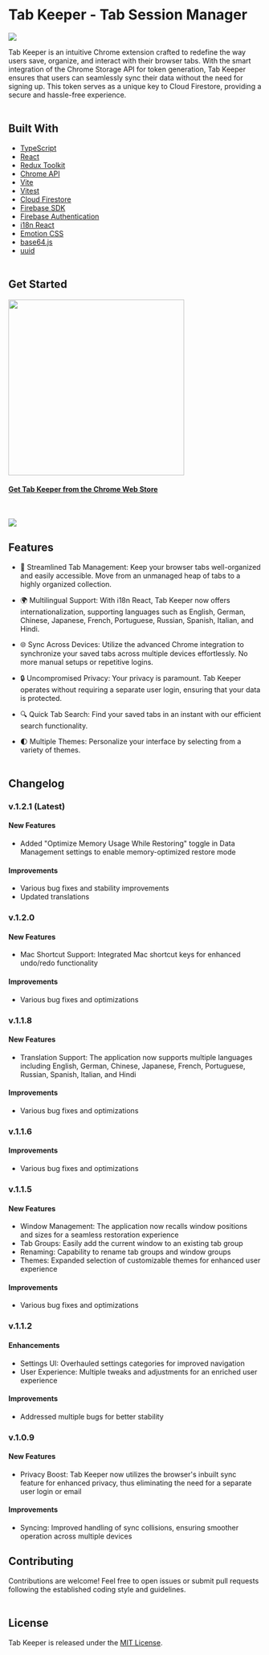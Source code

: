 # Tab Keeper - Tab Session Manager

<a href="https://chrome.google.com/webstore/detail/tabkeeper-tab-session-man/gpibgniomobngodpnikhheifblbpbbah" target="_blank"><img src="https://github.com/justinegeo96/tab-keeper-react-chrome-extension/blob/main/store-assets/marquee%20promo%20tile/tab-keeper-marquee-promo-tile.png"></a>

Tab Keeper is an intuitive Chrome extension crafted to redefine the way users save, organize, and interact with their browser tabs. With the smart integration of the Chrome Storage API for token generation, Tab Keeper ensures that users can seamlessly sync their data without the need for signing up. This token serves as a unique key to Cloud Firestore, providing a secure and hassle-free experience.
<br><br>

## Built With

- [TypeScript](https://www.typescriptlang.org/)
- [React](https://react.dev/)
- [Redux Toolkit](https://redux-toolkit.js.org/)
- [Chrome API](https://developer.chrome.com/docs/extensions/reference/)
- [Vite](https://vitejs.dev/)
- [Vitest](https://vitest.dev/)
- [Cloud Firestore](https://firebase.google.com/docs/firestore)
- [Firebase SDK](https://firebase.google.com/docs/web/setup)
- [Firebase Authentication](https://firebase.google.com/docs/auth)
- [i18n React](https://react.i18next.com/)
- [Emotion CSS](https://emotion.sh/docs/introduction)
- [base64.js](https://github.com/dankogai/js-base64)
- [uuid](https://github.com/uuidjs/uuid)
  <br><br>

## Get Started

<a href="https://chrome.google.com/webstore/detail/tabkeeper-tab-session-man/gpibgniomobngodpnikhheifblbpbbah" target="_blank"><img src="https://github.com/justinegeo96/tab-keeper-react-chrome-extension/blob/main/store-assets/banners/chrome_web_store_download_button.png" width="350"></a>

#### [Get Tab Keeper from the Chrome Web Store](https://chrome.google.com/webstore/detail/tabkeeper-tab-session-manager-for-chrome/gpibgniomobngodpnikhheifblbpbbah)

<br>

<a href="https://chrome.google.com/webstore/detail/tabkeeper-tab-session-man/gpibgniomobngodpnikhheifblbpbbah" target="_blank"><img src="https://github.com/justinegeo96/tab-keeper-react-chrome-extension/blob/main/store-assets/screenshots/tab-keeper-screenshot-2.png"></a>

## Features

- 🔖 Streamlined Tab Management: Keep your browser tabs well-organized and easily accessible. Move from an unmanaged heap of tabs to a highly organized collection.

- 🌍 Multilingual Support: With i18n React, Tab Keeper now offers internationalization, supporting languages such as English, German, Chinese, Japanese, French, Portuguese, Russian, Spanish, Italian, and Hindi.

- 🌐 Sync Across Devices: Utilize the advanced Chrome integration to synchronize your saved tabs across multiple devices effortlessly. No more manual setups or repetitive logins.

- 🔒 Uncompromised Privacy: Your privacy is paramount. Tab Keeper operates without requiring a separate user login, ensuring that your data is protected.

- 🔍 Quick Tab Search: Find your saved tabs in an instant with our efficient search functionality.

- 🌓 Multiple Themes: Personalize your interface by selecting from a variety of themes.
  <br><br>

## Changelog

### v.1.2.1 (Latest)

#### New Features

- Added "Optimize Memory Usage While Restoring" toggle in Data Management settings to enable memory-optimized restore mode

#### Improvements

- Various bug fixes and stability improvements
- Updated translations

### v.1.2.0

#### New Features

- Mac Shortcut Support: Integrated Mac shortcut keys for enhanced undo/redo functionality

#### Improvements

- Various bug fixes and optimizations

### v.1.1.8

#### New Features

- Translation Support: The application now supports multiple languages including English, German, Chinese, Japanese, French, Portuguese, Russian, Spanish, Italian, and Hindi

#### Improvements

- Various bug fixes and optimizations

### v.1.1.6

#### Improvements

- Various bug fixes and optimizations

### v.1.1.5

#### New Features

- Window Management: The application now recalls window positions and sizes for a seamless restoration experience
- Tab Groups: Easily add the current window to an existing tab group
- Renaming: Capability to rename tab groups and window groups
- Themes: Expanded selection of customizable themes for enhanced user experience

#### Improvements

- Various bug fixes and optimizations

### v.1.1.2

#### Enhancements

- Settings UI: Overhauled settings categories for improved navigation
- User Experience: Multiple tweaks and adjustments for an enriched user experience

#### Improvements

- Addressed multiple bugs for better stability

### v.1.0.9

#### New Features

- Privacy Boost: Tab Keeper now utilizes the browser's inbuilt sync feature for enhanced privacy, thus eliminating the need for a separate user login or email

#### Improvements

- Syncing: Improved handling of sync collisions, ensuring smoother operation across multiple devices
  <br>

## Contributing

Contributions are welcome! Feel free to open issues or submit pull requests following the established coding style and guidelines.
<br><br>

## License

Tab Keeper is released under the [MIT License](https://raw.githubusercontent.com/justine-george/tab-keeper-react-chrome-extension/main/LICENSE).
<br><br>
